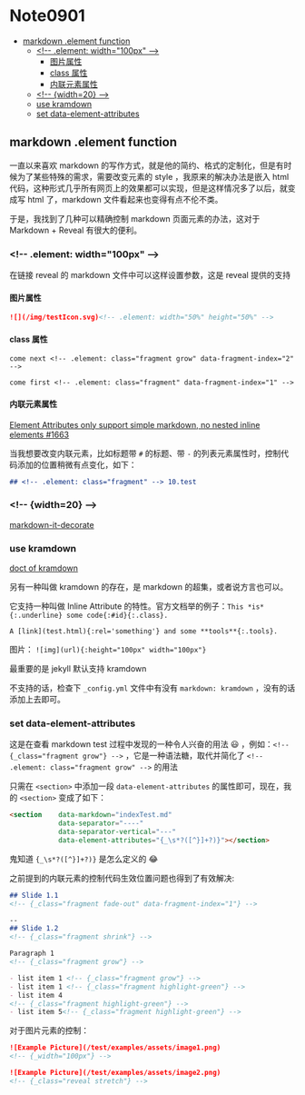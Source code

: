 # Note0901



<!-- MarkdownTOC -->

- [markdown .element function](#markdown-element-function)
    - [&lt;!-- .element: width="100px" --&gt;](#---element-width100px---)
        - [图片属性](#图片属性)
        - [class 属性](#class-属性)
        - [内联元素属性](#内联元素属性)
    - [&lt;!-- {width=20} --&gt;](#---width20---)
    - [use kramdown](#use-kramdown)
    - [set data-element-attributes](#set-data-element-attributes)

<!-- /MarkdownTOC -->


## markdown .element function

一直以来喜欢 markdown 的写作方式，就是他的简约、格式的定制化，但是有时候为了某些特殊的需求，需要改变元素的 style ，我原来的解决办法是嵌入 html 代码，这种形式几乎所有网页上的效果都可以实现，但是这样情况多了以后，就变成写 html 了，markdown 文件看起来也变得有点不伦不类。

于是，我找到了几种可以精确控制 markdown 页面元素的办法，这对于 Markdown + Reveal 有很大的便利。

### &lt;!-- .element: width="100px" --&gt;

在链接 reveal 的 markdown 文件中可以这样设置参数，这是 reveal 提供的支持

#### 图片属性

```markdown
![](/img/testIcon.svg)<!-- .element: width="50%" height="50%" -->
```

#### class 属性

```mardown
come next <!-- .element: class="fragment grow" data-fragment-index="2" --> 

come first <!-- .element: class="fragment" data-fragment-index="1" -->
```

#### 内联元素属性

[Element Attributes only support simple markdown, no nested inline elements #1663](https://github.com/hakimel/reveal.js/issues/1663)

当我想要改变内联元素，比如标题带 `#` 的标题、带 `-` 的列表元素属性时，控制代码添加的位置稍微有点变化，如下：

```markdown
## <!-- .element: class="fragment" --> 10.test
```


### &lt;!-- {width=20} --&gt;

[markdown-it-decorate](https://github.com/rstacruz/markdown-it-decorate)



### use kramdown

[doct of kramdown](https://kramdown.gettalong.org/quickref.html)

另有一种叫做 kramdown 的存在，是 markdown 的超集，或者说方言也可以。

它支持一种叫做 Inline Attribute 的特性。官方文档举的例子：`This *is*{:.underline} some code{:#id}{:.class}.`

`A [link](test.html){:rel='something'} and some **tools**{:.tools}.`

图片： `![img](url){:height="100px" width="100px"}`

最重要的是 jekyll 默认支持 kramdown

不支持的话，检查下 `_config.yml` 文件中有没有 `markdown: kramdown` ，没有的话添加上去即可。



### set data-element-attributes

这是在查看 markdown test 过程中发现的一种令人兴奋的用法 :smiley: ，例如：`<!-- {_class="fragment grow"} -->` ，它是一种语法糖，取代并简化了 `<!-- .element: class="fragment grow" -->` 的用法

只需在 `<section>` 中添加一段 `data-element-attributes` 的属性即可，现在，我的 `<section>` 变成了如下：

```html
<section    data-markdown="indexTest.md" 
            data-separator="----" 
            data-separator-vertical="---"
            data-element-attributes="{_\s*?([^}]+?)}"></section>
```

鬼知道 `{_\s*?([^}]+?)}` 是怎么定义的 :joy:

之前提到的内联元素的控制代码生效位置问题也得到了有效解决:

```markdown
## Slide 1.1
<!-- {_class="fragment fade-out" data-fragment-index="1"} -->

--
## Slide 1.2
<!-- {_class="fragment shrink"} -->

Paragraph 1
<!-- {_class="fragment grow"} -->

- list item 1 <!-- {_class="fragment grow"} -->
- list item 1 <!-- {_class="fragment highlight-green"} -->
- list item 4
<!-- {_class="fragment highlight-green"} -->
- list item 5<!-- {_class="fragment highlight-green"} -->
```

对于图片元素的控制：

```markdown
![Example Picture](/test/examples/assets/image1.png)
<!-- {_width="100px"} -->

![Example Picture](/test/examples/assets/image2.png)
<!-- {_class="reveal stretch"} -->
```


